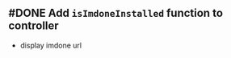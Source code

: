 ## #DONE Add `isImdoneInstalled` function to controller
- display imdone url
<!-- 
#task
created:2023-10-06T02:17:57.881Z
group:"Ungrouped Tasks"
story-id:open-imdone-from-the-cli
task-id:Ic0yM
order:-10
completed:2023-10-06T03:12:18.253Z
archived:true
archivedAt:2024-10-30T22:38:06-04:00
originalPath:backlog/stories/open-imdone-from-the-cli/tasks/Add-`isImdoneInstalled`-function-to-controller.md
originalLine:1
-->



